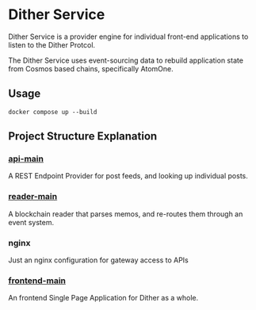 # Dither Service

Dither Service is a provider engine for individual front-end applications to listen to the Dither Protcol.

The Dither Service uses event-sourcing data to rebuild application state from Cosmos based chains, specifically AtomOne.

## Usage

```
docker compose up --build
```

## Project Structure Explanation

### [api-main](./packages/api-main/README.md)

A REST Endpoint Provider for post feeds, and looking up individual posts.

### [reader-main](./packages/reader-main/README.md)

A blockchain reader that parses memos, and re-routes them through an event system.

### nginx

Just an nginx configuration for gateway access to APIs

### [frontend-main](./packages/frontend-main/README.md)

An frontend Single Page Application for Dither as a whole.